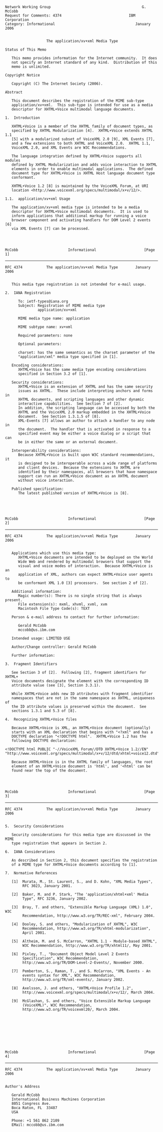     Network Working Group                                          G. McCobb
    Request for Comments: 4374                               IBM Corporation
    Category: Informational                                     January 2006


                       The application/xv+xml Media Type

    Status of This Memo

       This memo provides information for the Internet community.  It does
       not specify an Internet standard of any kind.  Distribution of this
       memo is unlimited.

    Copyright Notice

       Copyright (C) The Internet Society (2006).

    Abstract

       This document describes the registration of the MIME sub-type
       application/xv+xml.  This sub-type is intended for use as a media
       descriptor for XHTML+Voice multimodal language documents.

    1.  Introduction

       XHTML+Voice is a member of the XHTML family of document types, as
       specified by XHTML Modularization [4].  XHTML+Voice extends XHTML 1.1
       [5] with a modularized subset of VoiceXML 2.0 [9], XML Events [7],
       and a few extensions to both XHTML and VoiceXML 2.0.  XHTML 1.1,
       VoiceXML 2.0, and XML Events are W3C Recommendations.

       The language integration defined by XHTML+Voice supports all modules
       defined by XHTML Modularization and adds voice interaction to XHTML
       elements in order to enable multimodal applications.  The defined
       document type for XHTML+Voice is XHTML Host language document type
       conformant.

       XHTML+Voice 1.2 [8] is maintained by the VoiceXML Forum, at URI
       location <http://www.voicexml.org/specs/multimodal/x+v/12/>.

    1.1.  application/xv+xml Usage

       The application/xv+xml media type is intended to be a media
       descriptor for XHTML+Voice multimodal documents.  It is used to
       inform applications that additional markup for running a voice
       browser component and activating handlers for DOM Level 2 events [6]
       via XML Events [7] can be processed.




    McCobb                       Informational                      [Page 1]

------------------------------------------------------------------------

``` newpage
RFC 4374           The application/xv+xml Media Type        January 2006


   This media type registration is not intended for e-mail usage.

2.  IANA Registration

      To: ietf-types@iana.org
      Subject: Registration of MIME media type
               application/xv+xml

      MIME media type name: application

      MIME subtype name: xv+xml

      Required parameters: none

      Optional parameters:

      charset: has the same semantics as the charset parameter of the
      "application/xml" media type specified in [1].

   Encoding considerations:
      XHTML+Voice has the same media type encoding considerations
      specified in Section 3.2 of [1].

   Security considerations:
      XHTML+Voice is an extension of XHTML and has the same security
      issues as XHTML.  These include interpreting anchors and forms in
      XHTML documents, and scripting languages and other dynamic
      interactive capabilities.  See Section 7 of [2].
      In addition, the scripting language can be accessed by both the
      XHTML and the VoiceXML 2.0 markup embedded in the XHTML+Voice
      document.  See Section 1.3.1.5 of [8].
      XML-Events [7] allows an author to attach a handler to any node in
      the document.  The handler that is activated in response to a
      specified event may be either a voice dialog or a script that can
      be in either the same or an external document.

   Interoperability considerations:
      Because XHTML+Voice is built upon W3C standard recommendations, it
      is designed to be interoperable across a wide range of platforms
      and client devices.  Because the extensions to XHTML are
      identified by their namespaces, all browsers that have namespace
      support can run an XHTML+Voice document as an XHTML document
      without voice interaction.

   Published specification:
      The latest published version of XHTML+Voice is [8].





McCobb                       Informational                      [Page 2]
```

------------------------------------------------------------------------

``` newpage
RFC 4374           The application/xv+xml Media Type        January 2006


   Applications which use this media type:
      XHTML+Voice documents are intended to be deployed on the World
      Wide Web and rendered by multimodal browsers that support the
      visual and voice modes of interaction.  Because XHTML+Voice is an
      application of XML, authors can expect XHTML+Voice user agents to
      be conformant XML 1.0 [3] processors.  See section 2 of [2].

   Additional information:
      Magic number(s): There is no single string that is always present.
      File extension(s): mxml, xhvml, xvml, xvm
      Macintosh File Type Code(s): TEXT

   Person & e-mail address to contact for further information:

      Gerald McCobb
      mccobb@us.ibm.com

   Intended usage: LIMITED USE

   Author/Change controller: Gerald McCobb

   Further information:

3.  Fragment Identifiers

   See Section 3 of [2].  Following [2], fragment identifiers for XHTML+
   Voice documents designate the element with the corresponding ID
   attribute value (see [3], Section 3.3.1).

   While XHTML+Voice adds new ID attributes with fragment identifier
   namespaces that are not in the same namespace as XHTML, uniqueness of
   the ID attribute values is preserved within the document.  See
   sections 1.3.1 and 5.3 of [8].

4.  Recognizing XHTML+Voice files

   Because XHTML+Voice is XML, an XHTML+Voice document (optionally)
   starts with an XML declaration that begins with "<?xml" and has a
   DOCTYPE declaration "<!DOCTYPE html".  XHTML+Voice 1.2 has the
   following DOCTYPE declaration:

<!DOCTYPE html PUBLIC "-//VoiceXML Forum//DTD XHTML+Voice 1.2//EN"
"http://www.voicexml.org/specs/multimodal/x+v/12/dtd/xhtml+voice12.dtd">

   Because XHTML+Voice is in the XHTML family of languages, the root
   element of an XHTML+Voice document is 'html', and '<html' can be
   found near the top of the document.




McCobb                       Informational                      [Page 3]
```

------------------------------------------------------------------------

``` newpage
RFC 4374           The application/xv+xml Media Type        January 2006


5.  Security Considerations

   Security considerations for this media type are discussed in the MIME
   type registration that appears in Section 2.

6.  IANA Considerations

   As described in Section 2, this document specifies the registration
   of a MIME type for XHTML+Voice documents according to [1].

7.  Normative References

   [1]  Murata, M., St. Laurent, S., and D. Kohn, "XML Media Types",
        RFC 3023, January 2001.

   [2]  Baker, M. and P. Stark, "The 'application/xhtml+xml' Media
        Type", RFC 3236, January 2002.

   [3]  Bray, T. and others, "Extensible Markup Language (XML) 1.0", W3C
        Recommendation, http://www.w3.org/TR/REC-xml", February 2004.

   [4]  Dooley, S. and others, "Modularization of XHTML", W3C
        Recommendation, http://www.w3.org/TR/xhtml-modularization",
        April 2001.

   [5]  Altheim, M. and S. McCarron, "XHTML 1.1 - Module-based XHTML",
        W3C Recommendation, http://www.w3.org/TR/xhtml11/, May 2001.

   [6]  Pixley, T., "Document Object Model Level 2 Events
        Specification", W3C Recommendation,
        http://www.w3.org/TR/DOM-Level-2-Events/, November 2000.

   [7]  Pemberton, S., Raman, T., and S. McCarron, "XML Events - An
        events syntax for XML", W3C Recommendation,
        http://www.w3.org/TR/xml-events/, January 2002.

   [8]  Axelsson, J. and others, "XHTML+Voice Profile 1.2",
        http://www.voicexml.org/specs/multimodal/x+v/12/, March 2004.

   [9]  McGlashan, S. and others, "Voice Extensible Markup Language
        (VoiceXML)", W3C Recommendation,
        http://www.w3.org/TR/voicexml20/, March 2004.









McCobb                       Informational                      [Page 4]
```

------------------------------------------------------------------------

``` newpage
RFC 4374           The application/xv+xml Media Type        January 2006


Author's Address

   Gerald McCobb
   International Business Machines Corporation
   8051 Congress Ave.
   Boca Raton, FL  33487
   USA

   Phone: +1 561 862 2109
   EMail: mccobb@us.ibm.com









































McCobb                       Informational                      [Page 5]
```

------------------------------------------------------------------------

``` newpage
RFC 4374           The application/xv+xml Media Type        January 2006


Full Copyright Statement

   Copyright (C) The Internet Society (2006).

   This document is subject to the rights, licenses and restrictions
   contained in BCP 78, and except as set forth therein, the authors
   retain all their rights.

   This document and the information contained herein are provided on an
   "AS IS" basis and THE CONTRIBUTOR, THE ORGANIZATION HE/SHE REPRESENTS
   OR IS SPONSORED BY (IF ANY), THE INTERNET SOCIETY AND THE INTERNET
   ENGINEERING TASK FORCE DISCLAIM ALL WARRANTIES, EXPRESS OR IMPLIED,
   INCLUDING BUT NOT LIMITED TO ANY WARRANTY THAT THE USE OF THE
   INFORMATION HEREIN WILL NOT INFRINGE ANY RIGHTS OR ANY IMPLIED
   WARRANTIES OF MERCHANTABILITY OR FITNESS FOR A PARTICULAR PURPOSE.

Intellectual Property

   The IETF takes no position regarding the validity or scope of any
   Intellectual Property Rights or other rights that might be claimed to
   pertain to the implementation or use of the technology described in
   this document or the extent to which any license under such rights
   might or might not be available; nor does it represent that it has
   made any independent effort to identify any such rights.  Information
   on the procedures with respect to rights in RFC documents can be
   found in BCP 78 and BCP 79.

   Copies of IPR disclosures made to the IETF Secretariat and any
   assurances of licenses to be made available, or the result of an
   attempt made to obtain a general license or permission for the use of
   such proprietary rights by implementers or users of this
   specification can be obtained from the IETF on-line IPR repository at
   http://www.ietf.org/ipr.

   The IETF invites any interested party to bring to its attention any
   copyrights, patents or patent applications, or other proprietary
   rights that may cover technology that may be required to implement
   this standard.  Please address the information to the IETF at
   ietf-ipr@ietf.org.

Acknowledgement

   Funding for the RFC Editor function is provided by the IETF
   Administrative Support Activity (IASA).







McCobb                       Informational                      [Page 6]
```
